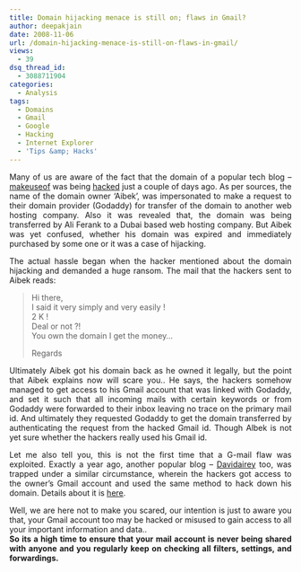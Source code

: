```yaml
---
title: Domain hijacking menace is still on; flaws in Gmail?
author: deepakjain
date: 2008-11-06
url: /domain-hijacking-menace-is-still-on-flaws-in-gmail/
views:
  - 39
dsq_thread_id:
  - 3088711904
categories:
  - Analysis
tags:
  - Domains
  - Gmail
  - Google
  - Hacking
  - Internet Explorer
  - 'Tips &amp; Hacks'
---
```

<p align="justify">
  Many of us are aware of the fact that the domain of a popular tech blog &#8211; <a href="http://makeuseof.com" onclick="_gaq.push(['_trackEvent', 'outbound-article', 'http://makeuseof.com', 'makeuseof']);" >makeuseof</a> was being <a href="http://www.labnol.org/internet/blogging/popular-blog-makeuseof-hacked/5191/" onclick="_gaq.push(['_trackEvent', 'outbound-article', 'http://www.labnol.org/internet/blogging/popular-blog-makeuseof-hacked/5191/', 'hacked']);" >hacked</a> just a couple of days ago. As per sources, the name of the domain owner &#8216;Aibek&#8217;, was impersonated to make a request to their domain provider (Godaddy) for transfer of the domain to another web hosting company. Also it was revealed that, the domain was being transferred by Ali Ferank to a Dubai based web hosting company. But Aibek was yet confused, whether his domain was expired and immediately purchased by some one or it was a case of hijacking.
</p>

<p align="justify">
  The actual hassle began when the hacker mentioned about the domain hijacking and demanded a huge ransom. The mail that the hackers sent to Aibek reads:
</p>

> <p align="justify">
>   Hi there,<br /> I said it very simply and very easily !<br /> 2 K !<br /> Deal or not ?!<br /> You own the domain I get the money&#8230;
> </p>
> 
> <p align="justify">
>   Regards
> </p>

<p align="justify">
  Ultimately Aibek got his domain back as he owned it legally, but the point that Aibek explains now will scare you.. He says, the hackers somehow managed to get access to his Gmail account that was linked with Godaddy, and set it such that all incoming mails with certain keywords or from Godaddy were forwarded to their inbox leaving no trace on the primary mail id. And ultimately they requested Godaddy to get the domain transferred by authenticating the request from the hacked Gmail id. Though Albek is not yet sure whether the hackers really used his Gmail id.
</p>

<p align="justify">
  Let me also tell you, this is not the first time that a G-mail flaw was exploited. Exactly a year ago, another popular blog &#8211; <a href="http://www.davidairey.com/" onclick="_gaq.push(['_trackEvent', 'outbound-article', 'http://www.davidairey.com/', 'Davidairey']);" >Davidairey</a> too, was trapped under a similar circumstance, wherein the hackers got access to the owner&#8217;s Gmail account and used the same method to hack down his domain. Details about it is <a href="http://www.davidairey.com/google-gmail-security-hijack/" onclick="_gaq.push(['_trackEvent', 'outbound-article', 'http://www.davidairey.com/google-gmail-security-hijack/', 'here']);" >here</a>.
</p>

<p align="justify">
  Well, we are here not to make you scared, our intention is just to aware you that, your Gmail account too may be hacked or misused to gain access to all your important information and data..<br /> <strong>So its a high time to ensure that your mail account is never being shared with anyone and you regularly keep on checking all filters, settings, and forwardings.</strong>
</p>

<p align="justify">

